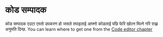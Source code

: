 # कोड सम्पादक

कोड सम्पादक एउटा एस्तो उपकरण हो जसले तपाइलाई आफ्नो कोडलाई पछि फेरि खोल्न मिल्ने गरि राख्न अनुमति दिन्छ. You can learn where to get one from the [Code editor chapter](./code_editor/README.md)